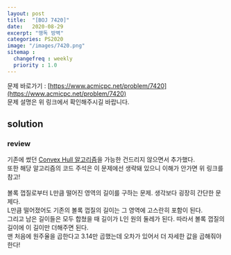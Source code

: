 ```yaml
---
layout: post
title:  "[BOJ 7420]"
date:   2020-08-29
excerpt: "맹독 방벽"
categories: PS2020
image: "/images/7420.png"
sitemap :
  changefreq : weekly
  priority : 1.0
---
```


문제 바로가기 : [https://www.acmicpc.net/problem/7420](https://www.acmicpc.net/problem/7420)<br>
문제 설명은 위 링크에서 확인해주시길 바랍니다.
<br>
## solution
<script src="https://gist.github.com/yooniversal/3ebc2366cf1394fd613dc925a1cf7ecc.js"></script>

### review
기존에 썼던 [Convex Hull 알고리즘](https://yooniversal.github.io/blog/post102/)을 가능한 건드리지 않으면서 추가했다.<br>
또한 해당 알고리즘의 코드 주석은 이 문제에선 생략돼 있으니 이해가 안가면 위 링크를 참고!<br>
<br>
볼록 껍질로부터 L만큼 떨어진 영역의 길이를 구하는 문제. 생각보다 굉장히 간단한 문제다.<br>
L만큼 떨어졌어도 기존의 볼록 껍질의 길이는 그 영역에 고스란히 포함이 된다.<br>
그리고 남은 길이들은 모두 합쳤을 때 길이가 L인 원의 둘레가 된다. 따라서 볼록 껍질의 길이에 이 길이만 더해주면 된다.<br>
맨 처음에 원주율을 곱한다고 3.14만 곱했는데 오차가 있어서 더 자세한 값을 곱해줘야 한다!

<script src="https://utteranc.es/client.js"
        repo="yooniversal/blog-comments"
        issue-term="pathname"
        theme="github-light"
        crossorigin="anonymous"
        async>
</script>
